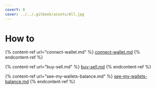 ```yaml
---
coverY: 0
cover: ../../.gitbook/assets/All.jpg
---
```


# How to

{% content-ref url="connect-wallet.md" %}
[connect-wallet.md](connect-wallet.md)
{% endcontent-ref %}

{% content-ref url="buy-sell.md" %}
[buy-sell.md](buy-sell.md)
{% endcontent-ref %}

{% content-ref url="see-my-wallets-balance.md" %}
[see-my-wallets-balance.md](see-my-wallets-balance.md)
{% endcontent-ref %}
